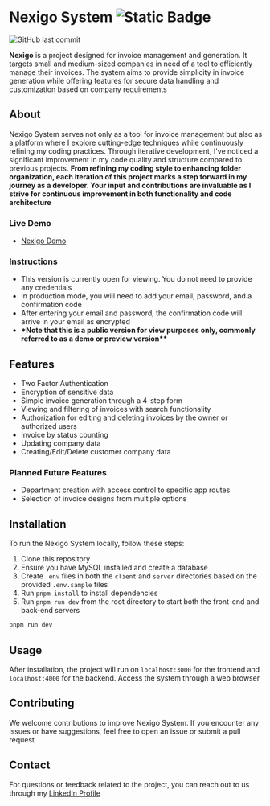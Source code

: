 # Nexigo System ![Static Badge](https://img.shields.io/badge/Demo-https%3A%2F%2Finvoicesystempro.onrender.com%2F-%234fc61f?style=flat-square&logoSize=autp&link=https%3A%2F%2Finvoicesystempro.onrender.com%2F)

![GitHub last commit](https://img.shields.io/github/last-commit/denigogov/InvoicePro-System)

**Nexigo** is a project designed for invoice management and generation. It targets small and medium-sized companies in need of a tool to efficiently manage their invoices. The system aims to provide simplicity in invoice generation while offering features for secure data handling and customization based on company requirements

## About

Nexigo System serves not only as a tool for invoice management but also as a platform where I explore cutting-edge techniques while continuously refining my coding practices. Through iterative development, I've noticed a significant improvement in my code quality and structure compared to previous projects. **From refining my coding style to enhancing folder organization, each iteration of this project marks a step forward in my journey as a developer. Your input and contributions are invaluable as I strive for continuous improvement in both functionality and code architecture**

### Live Demo

- [Nexigo Demo](https://invoicesystempro.onrender.com/)

### Instructions

- This version is currently open for viewing. You do not need to provide any credentials
- In production mode, you will need to add your email, password, and a confirmation code
- After entering your email and password, the confirmation code will arrive in your email as encrypted
- **\*Note that this is a public version for view purposes only, commonly referred to as a demo or preview version\*\***

## Features

- Two Factor Authentication
- Encryption of sensitive data
- Simple invoice generation through a 4-step form
- Viewing and filtering of invoices with search functionality
- Authorization for editing and deleting invoices by the owner or authorized users
- Invoice by status counting
- Updating company data
- Creating/Edit/Delete customer company data

### Planned Future Features

- Department creation with access control to specific app routes
- Selection of invoice designs from multiple options

## Installation

To run the Nexigo System locally, follow these steps:

1. Clone this repository
2. Ensure you have MySQL installed and create a database
3. Create `.env` files in both the `client` and `server` directories based on the provided `.env.sample` files
4. Run `pnpm install` to install dependencies
5. Run `pnpm run dev` from the root directory to start both the front-end and back-end servers

```bash
pnpm run dev
```

## Usage

After installation, the project will run on `localhost:3000` for the frontend and `localhost:4000` for the backend. Access the system through a web browser

## Contributing

We welcome contributions to improve Nexigo System. If you encounter any issues or have suggestions, feel free to open an issue or submit a pull request

## Contact

For questions or feedback related to the project, you can reach out to us through my [LinkedIn Profile](https://www.linkedin.com/in/dejangogov/)
